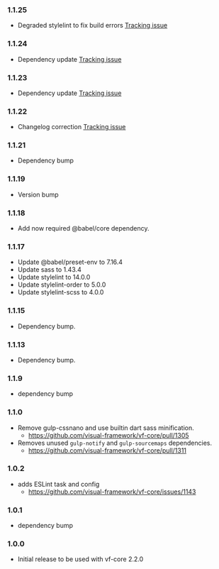 ### 1.1.25

* Degraded stylelint to fix build errors [Tracking issue](https://github.com/visual-framework/vf-core/issues/1647)

### 1.1.24

* Dependency update [Tracking issue](https://github.com/visual-framework/vf-core/issues/1647)

### 1.1.23

* Dependency update [Tracking issue](https://github.com/visual-framework/vf-core/issues/1647)

### 1.1.22

* Changelog correction [Tracking issue](https://github.com/visual-framework/vf-core/issues/2035)

### 1.1.21

* Dependency bump

### 1.1.19

* Version bump

### 1.1.18

* Add now required @babel/core dependency.

### 1.1.17

* Update @babel/preset-env to 7.16.4
* Update sass to 1.43.4
* Update stylelint to 14.0.0
* Update stylelint-order to 5.0.0
* Update stylelint-scss to 4.0.0

### 1.1.15

* Dependency bump.

### 1.1.13

* Dependency bump.

### 1.1.9

* dependency bump

### 1.1.0

* Remove gulp-cssnano and use builtin dart sass minification.
  * https://github.com/visual-framework/vf-core/pull/1305
* Removes unused `gulp-notify` and `gulp-sourcemaps` dependencies.
  * https://github.com/visual-framework/vf-core/pull/1311

### 1.0.2

- adds ESLint task and config
  - https://github.com/visual-framework/vf-core/issues/1143

### 1.0.1

- dependency bump

### 1.0.0

- Initial release to be used with vf-core 2.2.0
